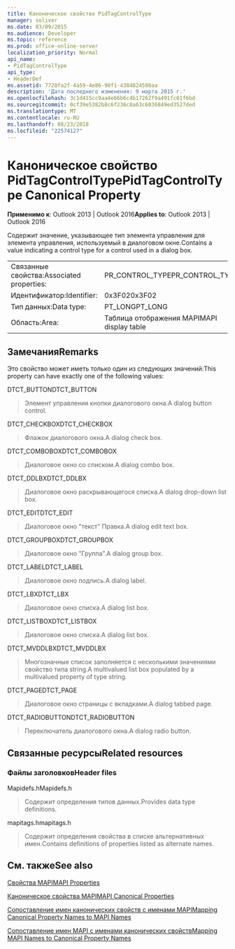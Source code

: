 ```yaml
---
title: Каноническое свойство PidTagControlType
manager: soliver
ms.date: 03/09/2015
ms.audience: Developer
ms.topic: reference
ms.prod: office-online-server
localization_priority: Normal
api_name:
- PidTagControlType
api_type:
- HeaderDef
ms.assetid: 7728fa2f-4a59-4e86-90f1-4384824598aa
description: 'Дата последнего изменения: 9 марта 2015 г.'
ms.openlocfilehash: 3c1d415cc9aa4e66b6c4b17262f9a491fc01f6bd
ms.sourcegitcommit: 0cf39e5382b8c6f236c8a63c6036849ed3527ded
ms.translationtype: MT
ms.contentlocale: ru-RU
ms.lasthandoff: 08/23/2018
ms.locfileid: "22574127"
---
```

# <a name="pidtagcontroltype-canonical-property"></a><span data-ttu-id="df6d5-103">Каноническое свойство PidTagControlType</span><span class="sxs-lookup"><span data-stu-id="df6d5-103">PidTagControlType Canonical Property</span></span>

  
  
<span data-ttu-id="df6d5-104">**Применимо к**: Outlook 2013 | Outlook 2016</span><span class="sxs-lookup"><span data-stu-id="df6d5-104">**Applies to**: Outlook 2013 | Outlook 2016</span></span> 
  
<span data-ttu-id="df6d5-105">Содержит значение, указывающее тип элемента управления для элемента управления, используемый в диалоговом окне.</span><span class="sxs-lookup"><span data-stu-id="df6d5-105">Contains a value indicating a control type for a control used in a dialog box.</span></span> 
  
|||
|:-----|:-----|
|<span data-ttu-id="df6d5-106">Связанные свойства:</span><span class="sxs-lookup"><span data-stu-id="df6d5-106">Associated properties:</span></span>  <br/> |<span data-ttu-id="df6d5-107">PR_CONTROL_TYPE</span><span class="sxs-lookup"><span data-stu-id="df6d5-107">PR_CONTROL_TYPE</span></span>  <br/> |
|<span data-ttu-id="df6d5-108">Идентификатор:</span><span class="sxs-lookup"><span data-stu-id="df6d5-108">Identifier:</span></span>  <br/> |<span data-ttu-id="df6d5-109">0x3F02</span><span class="sxs-lookup"><span data-stu-id="df6d5-109">0x3F02</span></span>  <br/> |
|<span data-ttu-id="df6d5-110">Тип данных:</span><span class="sxs-lookup"><span data-stu-id="df6d5-110">Data type:</span></span>  <br/> |<span data-ttu-id="df6d5-111">PT_LONG</span><span class="sxs-lookup"><span data-stu-id="df6d5-111">PT_LONG</span></span>  <br/> |
|<span data-ttu-id="df6d5-112">Область:</span><span class="sxs-lookup"><span data-stu-id="df6d5-112">Area:</span></span>  <br/> |<span data-ttu-id="df6d5-113">Таблица отображения MAPI</span><span class="sxs-lookup"><span data-stu-id="df6d5-113">MAPI display table</span></span>  <br/> |
   
## <a name="remarks"></a><span data-ttu-id="df6d5-114">Замечания</span><span class="sxs-lookup"><span data-stu-id="df6d5-114">Remarks</span></span>

<span data-ttu-id="df6d5-115">Это свойство может иметь только один из следующих значений:</span><span class="sxs-lookup"><span data-stu-id="df6d5-115">This property can have exactly one of the following values:</span></span>
  
<span data-ttu-id="df6d5-116">DTCT_BUTTON</span><span class="sxs-lookup"><span data-stu-id="df6d5-116">DTCT_BUTTON</span></span> 
  
> <span data-ttu-id="df6d5-117">Элемент управления кнопки диалогового окна.</span><span class="sxs-lookup"><span data-stu-id="df6d5-117">A dialog button control.</span></span>
    
<span data-ttu-id="df6d5-118">DTCT_CHECKBOX</span><span class="sxs-lookup"><span data-stu-id="df6d5-118">DTCT_CHECKBOX</span></span> 
  
> <span data-ttu-id="df6d5-119">Флажок диалогового окна.</span><span class="sxs-lookup"><span data-stu-id="df6d5-119">A dialog check box.</span></span>
    
<span data-ttu-id="df6d5-120">DTCT_COMBOBOX</span><span class="sxs-lookup"><span data-stu-id="df6d5-120">DTCT_COMBOBOX</span></span> 
  
> <span data-ttu-id="df6d5-121">Диалоговое окно со списком.</span><span class="sxs-lookup"><span data-stu-id="df6d5-121">A dialog combo box.</span></span>
    
<span data-ttu-id="df6d5-122">DTCT_DDLBX</span><span class="sxs-lookup"><span data-stu-id="df6d5-122">DTCT_DDLBX</span></span> 
  
> <span data-ttu-id="df6d5-123">Диалоговое окно раскрывающегося списка.</span><span class="sxs-lookup"><span data-stu-id="df6d5-123">A dialog drop-down list box.</span></span>
    
<span data-ttu-id="df6d5-124">DTCT_EDIT</span><span class="sxs-lookup"><span data-stu-id="df6d5-124">DTCT_EDIT</span></span> 
  
> <span data-ttu-id="df6d5-125">Диалоговое окно "текст" Правка.</span><span class="sxs-lookup"><span data-stu-id="df6d5-125">A dialog edit text box.</span></span>
    
<span data-ttu-id="df6d5-126">DTCT_GROUPBOX</span><span class="sxs-lookup"><span data-stu-id="df6d5-126">DTCT_GROUPBOX</span></span> 
  
> <span data-ttu-id="df6d5-127">Диалоговое окно "Группа".</span><span class="sxs-lookup"><span data-stu-id="df6d5-127">A dialog group box.</span></span>
    
<span data-ttu-id="df6d5-128">DTCT_LABEL</span><span class="sxs-lookup"><span data-stu-id="df6d5-128">DTCT_LABEL</span></span> 
  
> <span data-ttu-id="df6d5-129">Диалоговое окно подпись.</span><span class="sxs-lookup"><span data-stu-id="df6d5-129">A dialog label.</span></span>
    
<span data-ttu-id="df6d5-130">DTCT_LBX</span><span class="sxs-lookup"><span data-stu-id="df6d5-130">DTCT_LBX</span></span> 
  
> <span data-ttu-id="df6d5-131">Диалоговое окно списка.</span><span class="sxs-lookup"><span data-stu-id="df6d5-131">A dialog list box.</span></span>
    
<span data-ttu-id="df6d5-132">DTCT_LISTBOX</span><span class="sxs-lookup"><span data-stu-id="df6d5-132">DTCT_LISTBOX</span></span> 
  
> <span data-ttu-id="df6d5-133">Диалоговое окно списка.</span><span class="sxs-lookup"><span data-stu-id="df6d5-133">A dialog list box.</span></span>
    
<span data-ttu-id="df6d5-134">DTCT_MVDDLBX</span><span class="sxs-lookup"><span data-stu-id="df6d5-134">DTCT_MVDDLBX</span></span> 
  
> <span data-ttu-id="df6d5-135">Многозначные список заполняется с несколькими значениями свойство типа string.</span><span class="sxs-lookup"><span data-stu-id="df6d5-135">A multivalued list box populated by a multivalued property of type string.</span></span>
    
<span data-ttu-id="df6d5-136">DTCT_PAGE</span><span class="sxs-lookup"><span data-stu-id="df6d5-136">DTCT_PAGE</span></span> 
  
> <span data-ttu-id="df6d5-137">Диалоговое окно страницы с вкладками.</span><span class="sxs-lookup"><span data-stu-id="df6d5-137">A dialog tabbed page.</span></span>
    
<span data-ttu-id="df6d5-138">DTCT_RADIOBUTTON</span><span class="sxs-lookup"><span data-stu-id="df6d5-138">DTCT_RADIOBUTTON</span></span> 
  
> <span data-ttu-id="df6d5-139">Переключатель диалогового окна.</span><span class="sxs-lookup"><span data-stu-id="df6d5-139">A dialog radio button.</span></span>
    
## <a name="related-resources"></a><span data-ttu-id="df6d5-140">Связанные ресурсы</span><span class="sxs-lookup"><span data-stu-id="df6d5-140">Related resources</span></span>

### <a name="header-files"></a><span data-ttu-id="df6d5-141">Файлы заголовков</span><span class="sxs-lookup"><span data-stu-id="df6d5-141">Header files</span></span>

<span data-ttu-id="df6d5-142">Mapidefs.h</span><span class="sxs-lookup"><span data-stu-id="df6d5-142">Mapidefs.h</span></span>
  
> <span data-ttu-id="df6d5-143">Содержит определения типов данных.</span><span class="sxs-lookup"><span data-stu-id="df6d5-143">Provides data type definitions.</span></span>
    
<span data-ttu-id="df6d5-144">mapitags.h</span><span class="sxs-lookup"><span data-stu-id="df6d5-144">mapitags.h</span></span>
  
> <span data-ttu-id="df6d5-145">Содержит определения свойства в списке альтернативных имен.</span><span class="sxs-lookup"><span data-stu-id="df6d5-145">Contains definitions of properties listed as alternate names.</span></span>
    
## <a name="see-also"></a><span data-ttu-id="df6d5-146">См. также</span><span class="sxs-lookup"><span data-stu-id="df6d5-146">See also</span></span>



[<span data-ttu-id="df6d5-147">Свойства MAPI</span><span class="sxs-lookup"><span data-stu-id="df6d5-147">MAPI Properties</span></span>](mapi-properties.md)
  
[<span data-ttu-id="df6d5-148">Каноническое свойства MAPI</span><span class="sxs-lookup"><span data-stu-id="df6d5-148">MAPI Canonical Properties</span></span>](mapi-canonical-properties.md)
  
[<span data-ttu-id="df6d5-149">Сопоставление имен канонических свойств с именами MAPI</span><span class="sxs-lookup"><span data-stu-id="df6d5-149">Mapping Canonical Property Names to MAPI Names</span></span>](mapping-canonical-property-names-to-mapi-names.md)
  
[<span data-ttu-id="df6d5-150">Сопоставление имен MAPI с именами канонических свойств</span><span class="sxs-lookup"><span data-stu-id="df6d5-150">Mapping MAPI Names to Canonical Property Names</span></span>](mapping-mapi-names-to-canonical-property-names.md)

